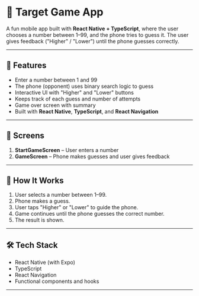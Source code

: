 # 🤖 Target Game App

A fun mobile app built with **React Native + TypeScript**, where the user chooses a number between 1–99, and the phone tries to guess it. The user gives feedback ("Higher" / "Lower") until the phone guesses correctly.

---

## 🚀 Features

- Enter a number between 1 and 99
- The phone (opponent) uses binary search logic to guess
- Interactive UI with "Higher" and "Lower" buttons
- Keeps track of each guess and number of attempts
- Game over screen with summary
- Built with **React Native**, **TypeScript**, and **React Navigation**

---

## 📱 Screens

1. **StartGameScreen** – User enters a number
2. **GameScreen** – Phone makes guesses and user gives feedback

---

## 🧠 How It Works

1. User selects a number between 1–99.
2. Phone makes a guess.
3. User taps "Higher" or "Lower" to guide the phone.
4. Game continues until the phone guesses the correct number.
5. The result is shown.

---

## 🛠️ Tech Stack

- React Native (with Expo)
- TypeScript
- React Navigation
- Functional components and hooks

---
